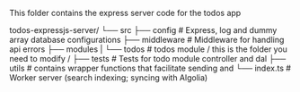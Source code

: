 This folder contains the express server code for the todos app

todos-expressjs-server/
└── src
    ├── config          # Express, log and dummy array database configurations
    ├── middleware      # Middleware for handling api errors
    ├── modules
    |   └── todos       # todos module / this is the folder you need to modify /
    ├── tests           # Tests for todo module controller and dal
    ├── utils           # contains wrapper functions that facilitate sending and
    └── index.ts        # Worker server (search indexing; syncing with Algolia)